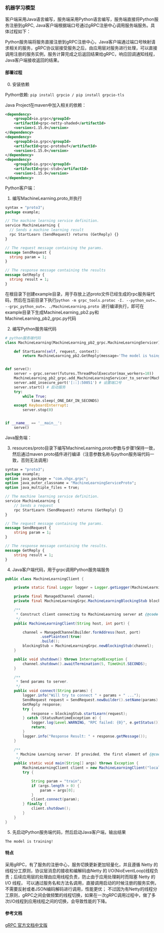 ### 机器学习模型

客户端采用Java语言编写，服务端采用Python语言编写，服务端直接将Python服务注册到gRPC, Java客户端根据端口号通过gRPC注册中心调用服务端服务。具体过程如下：

Python服务端将服务直接注册到gRPC注册中心，Java客户端通过端口号映射请求相关的服务，gRPC协议层接受服务之后，由应用层对服务进行处理，可以直接调用注册的服务实例，服务计算完成之后返回结果给gRPC，响应回调通知线程，Java客户端接收返回的结果。

#### 部署过程

0. 安装依赖

Python依赖: ```pip install grpcio / pip install grpcio-tls```

Java Project在maven中加入相关的依赖：
```xml
<dependency>
    <groupId>io.grpc</groupId>
    <artifactId>grpc-netty-shaded</artifactId>
    <version>1.15.0</version>
</dependency>
<dependency>
    <groupId>io.grpc</groupId>
    <artifactId>grpc-protobuf</artifactId>
    <version>1.15.0</version>
</dependency>
<dependency>
    <groupId>io.grpc</groupId>
    <artifactId>grpc-stub</artifactId>
    <version>1.15.0</version>
</dependency>
```

Python客户端：

1. 编写MachineLearning.proto,并执行

```proto
syntax = "proto3";
package example;

// The machine learning service definition.
service MachineLearning {
  // Sends a machine learning result
  rpc StartLearn (SendRequest) returns (GetReply) {}
}

// The request message containing the params.
message SendRequest {
  string param = 1;
}

// The response message containing the results
message GetReply {
  string result = 1;
}
```

在根目录下创建example目录，用于存放上述proto文件已经生成的rpc服务端代码，然后在当前目录下执行```python -m grpc_tools.protoc -I. --python_out=. --grpc_python_out=. ./MachineLearning.proto ```进行编译执行，即可在example目录下生成MachineLearning_pb2.py和MachineLearning_pb2_grpc.py代码

2. 编写Python服务端代码

```python
# python服务端代码
class MachineLearning(MachineLearning_pb2_grpc.MachineLearningServicer):

    def StartLearn(self, request, context):
        return MachineLearning_pb2.GetReply(message='The model is %sing!' % request.name)


def serve():
    server = grpc.server(futures.ThreadPoolExecutor(max_workers=10))
    MachineLearning_pb2_grpc.add_MachineLearningServicer_to_server(MachineLearning(), server)
    server.add_insecure_port('[::]:50051') # 设置端口号
    server.start() # 启动服务
    try:
        while True:
            time.sleep(_ONE_DAY_IN_SECONDS)
    except KeyboardInterrupt:
        server.stop(0)


if __name__ == '__main__':
    serve()
```

Java服务端：

3. resources/proto目录下编写MachineLearning.proto参数与步骤1保持一致，然后通过maven proto插件进行编译（注意参数名称与python服务端代码一致，否则无法调用）

```proto
syntax = "proto3";
package example;
option java_package = "com.shgx.grpc";
option java_outer_classname = "MachineLearningServiceProto";
option java_multiple_files = true;

// The machine learning service definition.
service MachineLearning {
    // Sends a request
    rpc StartLearn (SendRequest) returns (GetReply) {}
}

// The request message containing the params.
message SendRequest {
    string param = 1;
}

// The response message containing the results.
message GetReply {
    string result = 1;
}
```


4. Java客户端代码，用于grpc调用Python服务端服务

```java
public class MachineLearningClient {

    private static final Logger logger = Logger.getLogger(MachineLearningClient.class.getName());

    private final ManagedChannel channel;
    private final MachineLearningGrpc.MachineLearningBlockingStub blockingStub;

    /**
     * Construct client connecting to MachineLearning server at {@code host:port}.
     */
    public MachineLearningClient(String host, int port) {

        channel = ManagedChannelBuilder.forAddress(host, port)
                .usePlaintext(true)
                .build();
        blockingStub = MachineLearningGrpc.newBlockingStub(channel);
    }

    public void shutdown() throws InterruptedException {
        channel.shutdown().awaitTermination(5, TimeUnit.SECONDS);
    }

    /**
     * Send params to server.
     */
    public void connect(String params) {
        logger.info("Will try to connect " + params + " ...");
        SendRequest request = SendRequest.newBuilder().setName(params).build();
        GetReply response;
        try {
            response = blockingStub.startLearn(request);
        } catch (StatusRuntimeException e) {
            logger.log(Level.WARNING, "RPC failed: {0}", e.getStatus());
            return;
        }
        logger.info("Response Result: " + response.getMessage());
    }

    /**
     * Machine Learning server. If provided, the first element of {@code args} is the param to send to server.
     */
    public static void main(String[] args) throws Exception {
        MachineLearningClient client = new MachineLearningClient("localhost", 50051);
        try {

            String param = "train";
            if (args.length > 0) {
                param = args[0];
            }
            client.connect(param);
        } finally {
            client.shutdown();
        }
    }
}
```



5. 先启动Python服务端代码，然后启动Java客户端，输出结果

```text
The model is training!
```

#### 特点

采用gRPC，有了服务的注册中心，服务切换更新更加轻量化，并且遵循 Netty 的线程分工原则，协议层消息的接收和编解码由Netty 的 I/O(NioEventLoop)线程负责；后续应用层的处理由应用线程负责，防止由于应用处理耗时而阻塞 Netty 的 I/O 线程， 可以通过服务名和方法名调用，直接调用启动的时候注册的服务实例，不需要反射或者JSON编码解码进行调用，性能更优； 不过因为有Netty的线程分工原则，gRPC之间会做频繁的线程切换，如果在一次gRPC调用过程中，做了多次I/O线程到应用线程之间的切换，会导致性能的下降。


#### 参考文档

[gRPC 官方文档中文版](https://doc.oschina.net/grpc?t=58009)


